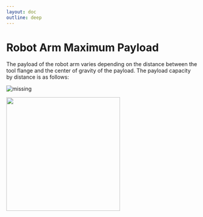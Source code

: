```yaml
---
layout: doc
outline: deep
---
```


# Robot Arm Maximum Payload

The payload of the robot arm varies depending on the distance between the tool flange and the center of gravity of the payload. The payload capacity by distance is as follows:

![missing](/manual/common/product_introduction/8-1.png)

<img src="/manual/common/product_introduction/8-2.png" width=300 />
